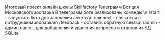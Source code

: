 Итоговый проект онлайн школы Skillfactory Телеграмм Бот для Московского зоопарка
В телеграмм боте реализованы команды:\n
/start - запустить бота для заполения анкеты\n
/connect - связаться с сотрудником зоопарка\n
/feedback - оставить обратную связь\n
/admin - админ панель для добавления и удаления вопросов и ответов из БД SQLite
